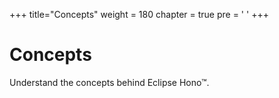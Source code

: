 +++
title="Concepts"
weight = 180
chapter = true
pre = '<i class="far fa-lightbulb"></i> '
+++

# Concepts

Understand the concepts behind Eclipse Hono&trade;.
